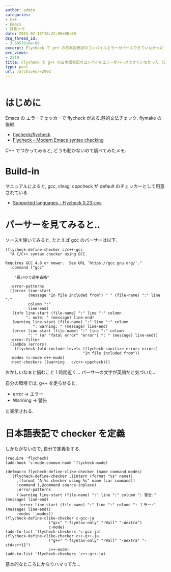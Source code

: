 ```yaml
---
author: admin
categories:
- C++
- Emacs
- 技術メモ
date: 2015-02-15T10:22:00+00:00
dsq_thread_id:
- 3.6957816e+09
excerpt: Flycheck で g++ の日本語表記のコンパイルエラーがパースできていなかった (C/C++)
pvc_views:
- 2219
title: Flycheck で g++ の日本語表記のコンパイルエラーがパースできていなかった (C/C++)
type: post
url: /archives/=2992
---
```


<img alt="" src="https://futurismo.biz/wp-content/uploads/emacs_logo.jpg"/>

はじめに
========

Emacs の エラーチェッカーで flycheck がある.静的文法チェック. flymake
の後継.

-   [flycheck/flycheck](https://github.com/flycheck/flycheck)
-   [Flycheck - Modern Emacs syntax checking
    ](http://www.flycheck.org/en/latest/)

C++ でつかってみると, どうも動かないので調べてみたメモ.

Build-in
========

マニュアルによると, gcc, clnag, cppcheck が default
のチェッカーとして用意されている.

-   [Supported languages - Flycheck
    0.23-cvs](https://flycheck.readthedocs.org/en/latest/guide/languages.html#c-c)

パーサーを見てみると..
======================

ソースを除いてみると, たとえば gcc のパーサーは以下.

``` {.commonlisp}
(flycheck-define-checker c/c++-gcc
  "A C/C++ syntax checker using GCC.

Requires GCC 4.8 or newer.  See URL `https://gcc.gnu.org/'."
  :command ("gcc"

    "長いので途中省略"

  :error-patterns
  ((error line-start
          (message "In file included from") " " (file-name) ":" line ":"
          column ":"
          line-end)
   (info line-start (file-name) ":" line ":" column
         ": note: " (message) line-end)
   (warning line-start (file-name) ":" line ":" column
            ": warning: " (message) line-end)
   (error line-start (file-name) ":" line ":" column
          ": " (or "fatal error" "error") ": " (message) line-end))
  :error-filter
  (lambda (errors)
    (flycheck-fold-include-levels (flycheck-sanitize-errors errors)
                                  "In file included from"))
  :modes (c-mode c++-mode)
  :next-checkers ((warning . c/c++-cppcheck)))
```

おかしいなぁと悩むこと 1 時間近く... パーサーの文字が英語だと気づいた...

自分の環境では, g++ を走らせると,

-   error -&gt; エラー
-   Warining -&gt; 警告

と表示される.

日本語表記で checker を定義
===========================

しかたがないので, 自分で定義をする.

``` {.commonlisp}
(require 'flycheck)
(add-hook 'c-mode-common-hook 'flycheck-mode)

(defmacro flycheck-define-clike-checker (name command modes)
  `(flycheck-define-checker ,(intern (format "%s" name))
     ,(format "A %s checker using %s" name (car command))
     :command (,@command source-inplace)
     :error-patterns
     ((warning line-start (file-name) ":" line ":" column ": 警告:" (message) line-end)
      (error line-start (file-name) ":" line ":" column ": エラー:" (message) line-end))
     :modes ',modes))
(flycheck-define-clike-checker c-gcc-ja
                   ("gcc" "-fsyntax-only" "-Wall" "-Wextra")
                   c-mode)
(add-to-list 'flycheck-checkers 'c-gcc-ja)
(flycheck-define-clike-checker c++-g++-ja
                   ("g++" "-fsyntax-only" "-Wall" "-Wextra" "-std=c++11")
                   c++-mode)
(add-to-list 'flycheck-checkers 'c++-g++-ja)
```

基本的なところにかなりハマってた...
